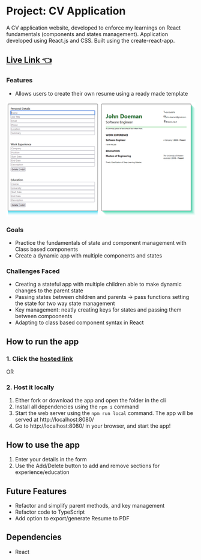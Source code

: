 # Project: CV Application
A CV application website, developed to enforce my learnings on React fundamentals (components and states management).
Application developed using React.js and CSS. Built using the create-react-app.
## [Live Link 👈](https://waldorfio.github.io/cv-application/)

### Features
- Allows users to create their own resume using a ready made template

![](screencap.PNG)

### Goals
- Practice the fundamentals of state and component management with Class based components
- Create a dynamic app with multiple components and states

### Challenges Faced
- Creating a stateful app with multiple children able to make dynamic changes to the parent state
- Passing states between children and parents -> pass functions setting the state for two way state management
- Key management: neatly creating keys for states and passing them between compoonents
- Adapting to class based component syntax in React

## How to run the app
### 1. Click the [hosted link](https://waldorfio.github.io/cv-application/)

OR

### 2. Host it locally
1.	Either fork or download the app and open the folder in the cli
2.	Install all dependencies using the `npm i` command
3.	Start the web server using the `npm run local` command. The app will be served at http://localhost:8080/
4.	Go to  http://localhost:8080/ in your browser, and start the app!

## How to use the app
1. Enter your details in the form
2. Use the Add/Delete button to add and remove sections for experience/education

## Future Features
- Refactor and simplify parent methods, and key management
- Refactor code to TypeScript
- Add option to export/generate Resume to PDF

## Dependencies
- React
